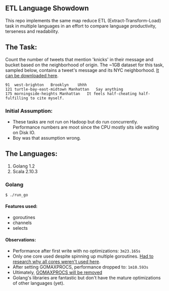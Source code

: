 ## ETL Language Showdown
This repo implements the same map reduce ETL (Extract-Transform-Load) task in multiple languages
in an effort to compare language productivity, terseness and readability.

## The Task:
Count the number of tweets that mention 'knicks' in their message and bucket based on the neighborhood of origin.
The ~1GB dataset for this task, sampled below, contains a tweet's message and its NYC neighborhood. [It can be downloaded here](https://dimroc-public.s3.amazonaws.com/etl-language-comparison/tweets20140416.tar.gz).

```
91	west-brighton	Brooklyn	Uhhh
121	turtle-bay-east-midtown	Manhattan	Say anything
175	morningside-heights	Manhattan	It feels half-cheating half-fulfilling to cite myself.
```

### Initial Assumption:

* These tasks are not run on Hadoop but do run concurrently. Performance numbers are moot since the CPU mostly sits idle waiting on Disk IO.
* Boy was that assumption wrong.

## The Languages:

1. Golang 1.2
2. Scala 2.10.3

### Golang

```
$ ./run_go
```

#### Features used:

- goroutines
- channels
- selects

#### Observations:

- Performance after first write with no optimizations: `3m23.165s`
- Only one core used despite spinning up multiple goroutines. [Had to research why all cores weren't used here](http://stackoverflow.com/questions/17868419/how-can-my-go-program-keep-all-the-cpu-cores-busy).
- After setting GOMAXPROCS, performance dropped to: `1m10.593s`
- Ultimately, [GOMAXPROCS will be removed](http://golang.org/pkg/runtime/#GOMAXPROCS)
- Golang's libraries are fantastic but don't have the mature optimizations of other languages (yet).



